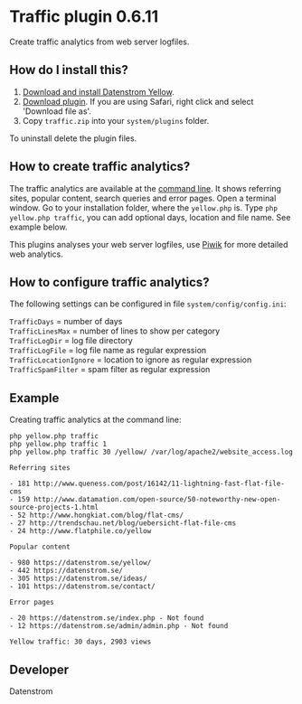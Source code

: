 Traffic plugin 0.6.11
====================
Create traffic analytics from web server logfiles.

## How do I install this?

1. [Download and install Datenstrom Yellow](https://github.com/datenstrom/yellow/).
2. [Download plugin](https://github.com/datenstrom/yellow-plugins/raw/master/zip/traffic.zip). If you are using Safari, right click and select 'Download file as'.
3. Copy `traffic.zip` into your `system/plugins` folder.

To uninstall delete the plugin files.

## How to create traffic analytics?

The traffic analytics are available at the [command line](https://github.com/datenstrom/yellow-plugins/tree/master/command). It shows referring sites, popular content, search queries and error pages. Open a terminal window. Go to your installation folder, where the `yellow.php` is. Type `php yellow.php traffic`, you can add optional days, location and file name. See example below.

This plugins analyses your web server logfiles, use [Piwik](https://github.com/datenstrom/yellow-plugins/tree/master/piwik) for more detailed web analytics.

## How to configure traffic analytics?

The following settings can be configured in file `system/config/config.ini`:

`TrafficDays` = number of days  
`TrafficLinesMax` = number of lines to show per category  
`TrafficLogDir` = log file directory  
`TrafficLogFile` = log file name as regular expression  
`TrafficLocationIgnore` = location to ignore as regular expression  
`TrafficSpamFilter` = spam filter as regular expression  

## Example

Creating traffic analytics at the command line:

`php yellow.php traffic`  
`php yellow.php traffic 1`  
`php yellow.php traffic 30 /yellow/ /var/log/apache2/website_access.log` 

~~~~
Referring sites

- 181 http://www.queness.com/post/16142/11-lightning-fast-flat-file-cms
- 159 http://www.datamation.com/open-source/50-noteworthy-new-open-source-projects-1.html
- 52 http://www.hongkiat.com/blog/flat-cms/
- 27 http://trendschau.net/blog/uebersicht-flat-file-cms
- 24 http://www.flatphile.co/yellow

Popular content

- 980 https://datenstrom.se/yellow/
- 442 https://datenstrom.se/
- 305 https://datenstrom.se/ideas/
- 101 https://datenstrom.se/contact/

Error pages

- 20 https://datenstrom.se/index.php - Not found
- 12 https://datenstrom.se/admin/admin.php - Not found

Yellow traffic: 30 days, 2903 views
~~~~

## Developer

Datenstrom
